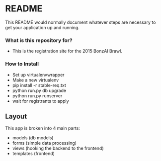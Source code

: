 # README #

This README would normally document whatever steps are necessary to get your application up and running.

### What is this repository for? ###

* This is the registration site for the 2015 BonzAI Brawl.

### How to Install ###

* Set up virtualenvwrapper
* Make a new virtualenv
* pip install -r stable-req.txt
* python run.py db upgrade
* python run.py runserver
* wait for registrants to apply

## Layout

This app is broken into 4 main parts:

* models (db models)
* forms (simple data processing)
* views (hooking the backend to the frontend)
* templates (frontend)
